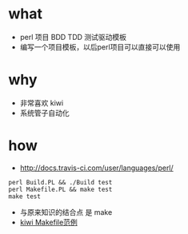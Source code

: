 what
==========

* perl 项目 BDD TDD 测试驱动模板
* 编写一个项目模板，以后perl项目可以直接可以使用

why
============

* 非常喜欢 kiwi
* 系统管子自动化

how
==============

* http://docs.travis-ci.com/user/languages/perl/
```
perl Build.PL && ./Build test
perl Makefile.PL && make test
make test
```
* 与原来知识的结合点 是 make 
* [kiwi Makefile范例](https://github.com/gnuhub/kiwi/blob/gnuhub_kiwi/Makefile)